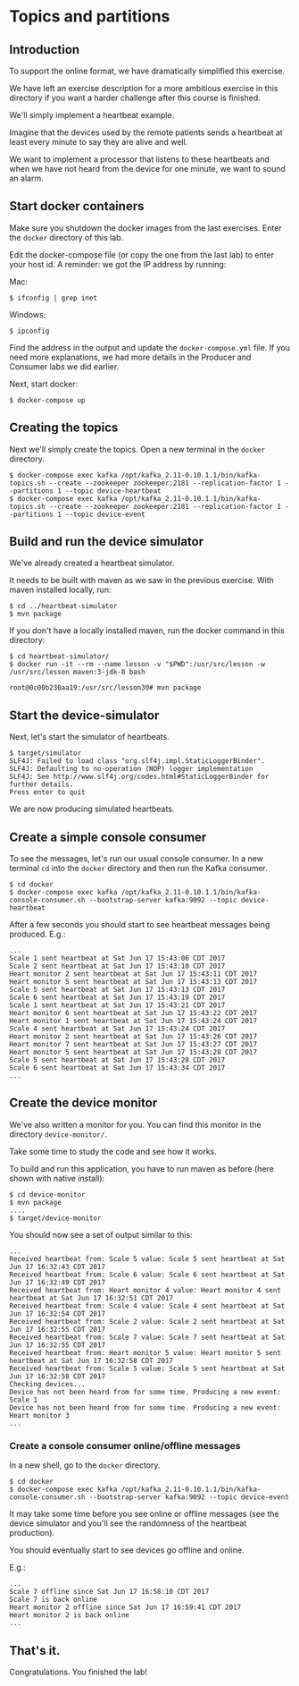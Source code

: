 # Topics and partitions

## Introduction

To support the online format, we have dramatically simplified this exercise.

We have left an exercise description for a more ambitious exercise in this directory if you want a harder challenge after this course is finished.

We'll simply implement a heartbeat example.

Imagine that the devices used by the remote patients sends a heartbeat at least every minute to say they are alive and well.

We want to implement a processor that listens to these heartbeats and when we have not heard from the device for one minute, we want to sound an alarm.

## Start docker containers

Make sure you shutdown the docker images from the last exercises. Enter the `docker` directory of this lab.

Edit the docker-compose file (or copy the one from the last lab) to enter your host id. A reminder: we got the IP address by running:

Mac:

```
$ ifconfig | grep inet
```

Windows:

```
$ ipconfig
```

Find the address in the output and update the `docker-compose.yml` file. If you need more explanations, we had more details in the Producer and Consumer labs we did earlier.

Next, start docker:

```
$ docker-compose up
```

## Creating the topics

Next we'll simply create the topics. Open a new terminal in the `docker` directory.

```
$ docker-compose exec kafka /opt/kafka_2.11-0.10.1.1/bin/kafka-topics.sh --create --zookeeper zookeeper:2181 --replication-factor 1 --partitions 1 --topic device-heartbeat
$ docker-compose exec kafka /opt/kafka_2.11-0.10.1.1/bin/kafka-topics.sh --create --zookeeper zookeeper:2181 --replication-factor 1 --partitions 1 --topic device-event
```

## Build and run the device simulator

We've already created a heartbeat simulator.

It needs to be built with maven as we saw in the previous exercise. With maven installed locally, run:

```
$ cd ../heartbeat-simulator
$ mvn package
```

If you don't have a locally installed maven, run the docker command in this directory:

```
$ cd heartbeat-simulator/
$ docker run -it --rm --name lesson -v "$PWD":/usr/src/lesson -w /usr/src/lesson maven:3-jdk-8 bash

root@0c00b230aa19:/usr/src/lesson30# mvn package
```

## Start the device-simulator

Next, let's start the simulator of heartbeats.

```
$ target/simulator
SLF4J: Failed to load class "org.slf4j.impl.StaticLoggerBinder".
SLF4J: Defaulting to no-operation (NOP) logger implementation
SLF4J: See http://www.slf4j.org/codes.html#StaticLoggerBinder for further details.
Press enter to quit
```

We are now producing simulated heartbeats.

## Create a simple console consumer

To see the messages, let's run our usual console consumer. In a new terminal `cd` into the `docker` directory and then run the Kafka consumer.

```
$ cd docker
$ docker-compose exec kafka /opt/kafka_2.11-0.10.1.1/bin/kafka-console-consumer.sh --bootstrap-server kafka:9092 --topic device-heartbeat
```

After a few seconds you should start to see heartbeat messages being produced. E.g.:

```
...
Scale 1 sent heartbeat at Sat Jun 17 15:43:06 CDT 2017
Scale 2 sent heartbeat at Sat Jun 17 15:43:10 CDT 2017
Heart monitor 2 sent heartbeat at Sat Jun 17 15:43:11 CDT 2017
Heart monitor 5 sent heartbeat at Sat Jun 17 15:43:13 CDT 2017
Scale 5 sent heartbeat at Sat Jun 17 15:43:13 CDT 2017
Scale 6 sent heartbeat at Sat Jun 17 15:43:19 CDT 2017
Scale 1 sent heartbeat at Sat Jun 17 15:43:21 CDT 2017
Heart monitor 6 sent heartbeat at Sat Jun 17 15:43:22 CDT 2017
Heart monitor 1 sent heartbeat at Sat Jun 17 15:43:24 CDT 2017
Scale 4 sent heartbeat at Sat Jun 17 15:43:24 CDT 2017
Heart monitor 2 sent heartbeat at Sat Jun 17 15:43:26 CDT 2017
Heart monitor 7 sent heartbeat at Sat Jun 17 15:43:27 CDT 2017
Heart monitor 5 sent heartbeat at Sat Jun 17 15:43:28 CDT 2017
Scale 5 sent heartbeat at Sat Jun 17 15:43:28 CDT 2017
Scale 6 sent heartbeat at Sat Jun 17 15:43:34 CDT 2017
...
```

## Create the device monitor

We've also written a monitor for you. You can find this monitor in the directory `device-monitor/`.

Take some time to study the code and see how it works.

To build and run this application, you have to run maven as before (here shown with native install):

```
$ cd device-monitor
$ mvn package
....
$ target/device-monitor
```

You should now see a set of output similar to this:

```
...
Received heartbeat from: Scale 5 value: Scale 5 sent heartbeat at Sat Jun 17 16:32:43 CDT 2017
Received heartbeat from: Scale 6 value: Scale 6 sent heartbeat at Sat Jun 17 16:32:49 CDT 2017
Received heartbeat from: Heart monitor 4 value: Heart monitor 4 sent heartbeat at Sat Jun 17 16:32:51 CDT 2017
Received heartbeat from: Scale 4 value: Scale 4 sent heartbeat at Sat Jun 17 16:32:54 CDT 2017
Received heartbeat from: Scale 2 value: Scale 2 sent heartbeat at Sat Jun 17 16:32:55 CDT 2017
Received heartbeat from: Scale 7 value: Scale 7 sent heartbeat at Sat Jun 17 16:32:55 CDT 2017
Received heartbeat from: Heart monitor 5 value: Heart monitor 5 sent heartbeat at Sat Jun 17 16:32:58 CDT 2017
Received heartbeat from: Scale 5 value: Scale 5 sent heartbeat at Sat Jun 17 16:32:58 CDT 2017
Checking devices...
Device has not been heard from for some time. Producing a new event: Scale 1
Device has not been heard from for some time. Producing a new event: Heart monitor 3
...
```

### Create a console consumer online/offline messages

In a new shell, go to the `docker` directory.

```
$ cd docker
$ docker-compose exec kafka /opt/kafka_2.11-0.10.1.1/bin/kafka-console-consumer.sh --bootstrap-server kafka:9092 --topic device-event
```

It may take some time before you see online or offline messages (see the device simulator and you'll see the randomness of the heartbeat production).

You should eventually start to see devices go offline and online.

E.g.:

```
...
Scale 7 offline since Sat Jun 17 16:58:10 CDT 2017
Scale 7 is back online
Heart monitor 2 offline since Sat Jun 17 16:59:41 CDT 2017
Heart monitor 2 is back online
...
```

## That's it.

Congratulations. You finished the lab!
